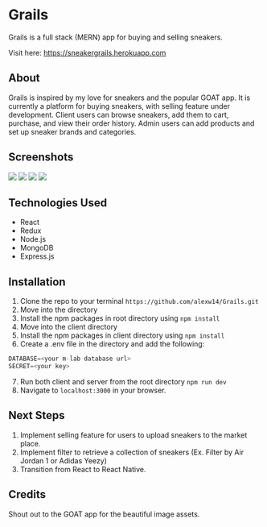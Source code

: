 # Grails
Grails is a full stack (MERN) app for buying and selling sneakers.

Visit here: https://sneakergrails.herokuapp.com

## About
Grails is inspired by my love for sneakers and the popular GOAT app. It is currently a platform for buying sneakers, with selling feature under development. Client users can browse sneakers, add them to cart, purchase, and view their order history. Admin users can add products and set up sneaker brands and categories.

## Screenshots

<img src="https://i.imgur.com/Brzi6JE.png">
<img src="https://i.imgur.com/LAd8hkf.png">
<img src="https://i.imgur.com/F4Xfyyr.png">
<img src="https://i.imgur.com/dpt1a6Y.png">

## Technologies Used
* React
* Redux
* Node.js
* MongoDB
* Express.js

## Installation
1. Clone the repo to your terminal ```https://github.com/alexw14/Grails.git```
2. Move into the directory
3. Install the npm packages in root directory using ```npm install```
4. Move into the client directory
5. Install the npm packages in client directory using ```npm install```
6. Create a .env file in the directory and add the following:
```javascript
DATABASE=<your m-lab database url>
SECRET=<your key>
```
7. Run both client and server from the root directory ```npm run dev```
8. Navigate to ```localhost:3000``` in your browser.

## Next Steps
1. Implement selling feature for users to upload sneakers to the market place.
2. Implement filter to retrieve a collection of sneakers (Ex. Filter by Air Jordan 1 or Adidas Yeezy)
3. Transition from React to React Native.

## Credits
Shout out to the GOAT app for the beautiful image assets.